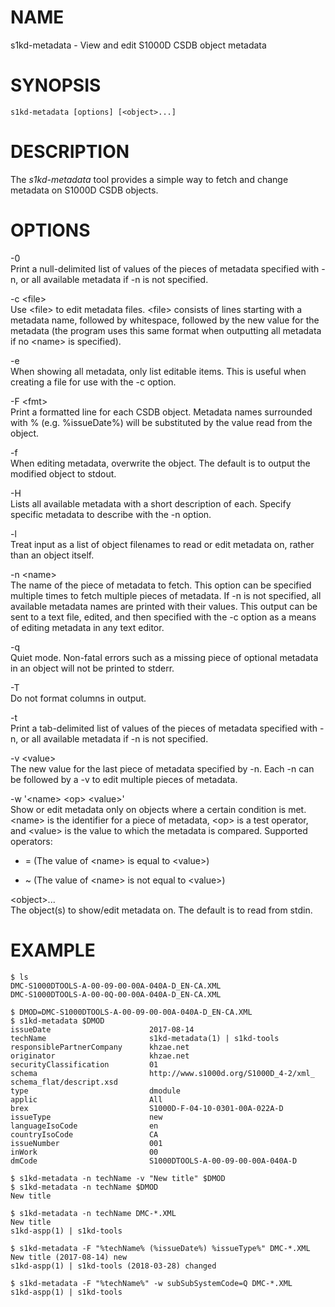 NAME
====

s1kd-metadata - View and edit S1000D CSDB object metadata

SYNOPSIS
========

    s1kd-metadata [options] [<object>...]

DESCRIPTION
===========

The *s1kd-metadata* tool provides a simple way to fetch and change metadata on S1000D CSDB objects.

OPTIONS
=======

-0  
Print a null-delimited list of values of the pieces of metadata specified with -n, or all available metadata if -n is not specified.

-c &lt;file&gt;  
Use &lt;file&gt; to edit metadata files. &lt;file&gt; consists of lines starting with a metadata name, followed by whitespace, followed by the new value for the metadata (the program uses this same format when outputting all metadata if no &lt;name&gt; is specified).

-e  
When showing all metadata, only list editable items. This is useful when creating a file for use with the -c option.

-F &lt;fmt&gt;  
Print a formatted line for each CSDB object. Metadata names surrounded with % (e.g. %issueDate%) will be substituted by the value read from the object.

-f  
When editing metadata, overwrite the object. The default is to output the modified object to stdout.

-H  
Lists all available metadata with a short description of each. Specify specific metadata to describe with the -n option.

-l  
Treat input as a list of object filenames to read or edit metadata on, rather than an object itself.

-n &lt;name&gt;  
The name of the piece of metadata to fetch. This option can be specified multiple times to fetch multiple pieces of metadata. If -n is not specified, all available metadata names are printed with their values. This output can be sent to a text file, edited, and then specified with the -c option as a means of editing metadata in any text editor.

-q  
Quiet mode. Non-fatal errors such as a missing piece of optional metadata in an object will not be printed to stderr.

-T  
Do not format columns in output.

-t  
Print a tab-delimited list of values of the pieces of metadata specified with -n, or all available metadata if -n is not specified.

-v &lt;value&gt;  
The new value for the last piece of metadata specified by -n. Each -n can be followed by a -v to edit multiple pieces of metadata.

-w '&lt;name&gt; &lt;op&gt; &lt;value&gt;'  
Show or edit metadata only on objects where a certain condition is met. &lt;name&gt; is the identifier for a piece of metadata, &lt;op&gt; is a test operator, and &lt;value&gt; is the value to which the metadata is compared. Supported operators:

-   = (The value of &lt;name&gt; is equal to &lt;value&gt;)

-   ~ (The value of &lt;name&gt; is not equal to &lt;value&gt;)

&lt;object&gt;...  
The object(s) to show/edit metadata on. The default is to read from stdin.

EXAMPLE
=======


    $ ls
    DMC-S1000DTOOLS-A-00-09-00-00A-040A-D_EN-CA.XML
    DMC-S1000DTOOLS-A-00-0Q-00-00A-040A-D_EN-CA.XML

    $ DMOD=DMC-S1000DTOOLS-A-00-09-00-00A-040A-D_EN-CA.XML
    $ s1kd-metadata $DMOD
    issueDate                      2017-08-14
    techName                       s1kd-metadata(1) | s1kd-tools
    responsiblePartnerCompany      khzae.net
    originator                     khzae.net
    securityClassification         01
    schema                         http://www.s1000d.org/S1000D_4-2/xml_
    schema_flat/descript.xsd
    type                           dmodule
    applic                         All
    brex                           S1000D-F-04-10-0301-00A-022A-D
    issueType                      new
    languageIsoCode                en
    countryIsoCode                 CA
    issueNumber                    001
    inWork                         00
    dmCode                         S1000DTOOLS-A-00-09-00-00A-040A-D

    $ s1kd-metadata -n techName -v "New title" $DMOD
    $ s1kd-metadata -n techName $DMOD
    New title

    $ s1kd-metadata -n techName DMC-*.XML
    New title
    s1kd-aspp(1) | s1kd-tools

    $ s1kd-metadata -F "%techName% (%issueDate%) %issueType%" DMC-*.XML
    New title (2017-08-14) new
    s1kd-aspp(1) | s1kd-tools (2018-03-28) changed

    $ s1kd-metadata -F "%techName%" -w subSubSystemCode=Q DMC-*.XML
    s1kd-aspp(1) | s1kd-tools
